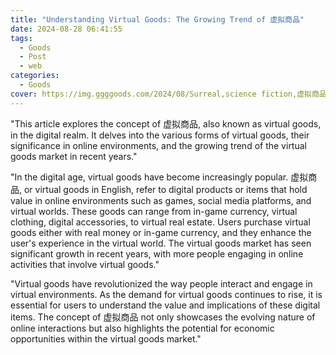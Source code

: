 ```yaml
---
title: "Understanding Virtual Goods: The Growing Trend of 虚拟商品"
date: 2024-08-28 06:41:55
tags:
  - Goods
  - Post
  - web
categories:
  - Goods
cover: https://img.ggggoods.com/2024/08/Surreal,science fiction,虚拟商品,virtual goods,technology,tech,diagrams,renderings,colors_20240830_00001_.png
---
```


"This article explores the concept of 虚拟商品, also known as virtual goods, in the digital realm. It delves into the various forms of virtual goods, their significance in online environments, and the growing trend of the virtual goods market in recent years."

"In the digital age, virtual goods have become increasingly popular. 虚拟商品, or virtual goods in English, refer to digital products or items that hold value in online environments such as games, social media platforms, and virtual worlds. These goods can range from in-game currency, virtual clothing, digital accessories, to virtual real estate. Users purchase virtual goods either with real money or in-game currency, and they enhance the user's experience in the virtual world. The virtual goods market has seen significant growth in recent years, with more people engaging in online activities that involve virtual goods."

"Virtual goods have revolutionized the way people interact and engage in virtual environments. As the demand for virtual goods continues to rise, it is essential for users to understand the value and implications of these digital items. The concept of 虚拟商品 not only showcases the evolving nature of online interactions but also highlights the potential for economic opportunities within the virtual goods market."
